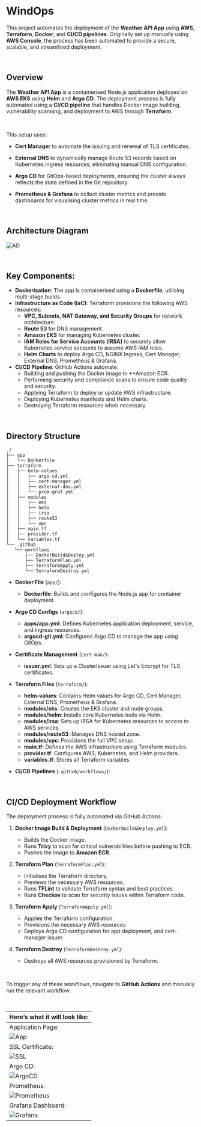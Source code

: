 # WindOps

This project automates the deployment of the **Weather API App** using **AWS**, **Terraform**, **Docker**, and **CI/CD pipelines**. Originally set up manually using **AWS Console**, the process has been automated to provide a secure, scalable, and streamlined deployment.

<br>

## Overview

The **Weather API App** is a containerised Node.js application deployed on **AWS EKS** using **Helm** and **Argo CD**. The deployment process is fully automated using a **CI/CD pipeline** that handles Docker image building, vulnerability scanning, and deployment to AWS through **Terraform**.

<br>

This setup uses:


- **Cert Manager** to automate the issuing and renewal of TLS certificates.

- **External DNS** to dynamically manage Route 53 records based on Kubernetes ingress resources, eliminating manual DNS configuration.

- **Argo CD** for GitOps-based deployments, ensuring the cluster always reflects the state defined in the Git repository.

- **Prometheus & Grafana** to collect cluster metrics and provide dashboards for visualising cluster metrics in real time.

<br>

## Architecture Diagram

![AD](https://raw.githubusercontent.com/JunedConnect/project-bravo/main/images/Architecture%20Diagram.png)

<br>

## Key Components:

- **Dockerisation**: The app is containerised using a **Dockerfile**, utilising multi-stage builds.
- **Infrastructure as Code (IaC)**: Terraform provisions the following AWS resources:
    - **VPC, Subnets, NAT Gateway, and Security Groups** for network architecture.
    - **Route 53** for DNS management.
    - **Amazon EKS** for managing Kubernetes cluster.
    - **IAM Roles for Service Accounts (IRSA)** to securely allow Kubernetes service accounts to assume AWS IAM roles.
    - **Helm Charts** to deploy Argo CD, NGINX Ingress, Cert Manager, External DNS, Prometheus & Grafana.
- **CI/CD Pipeline**: GitHub Actions automate:
    - Building and pushing the Docker image to **Amazon ECR.
    - Performing security and compliance scans to ensure code quality and security.
    - Applying Terraform to deploy or update AWS infrastructure.
    - Deploying Kubernetes manifests and Helm charts.
    - Destroying Terraform resources when necessary.

<br>

## Directory Structure

```
./
├── app
│   └── Dockerfile
├── terraform
│   ├── helm-values
│   │   ├── argo-cd.yml
│   │   ├── cert-manager.yml
│   │   ├── external-dns.yml
│   │   └── prom-graf.yml
│   ├── modules
│   │   ├── eks
│   │   ├── helm
│   │   ├── irsa
│   │   ├── route53
│   │   └── vpc
│   ├── main.tf
│   ├── provider.tf
│   └── variables.tf
└── .github
   └── workflows
       ├── DockerBuild&Deploy.yml
       ├── TerraformPlan.yml
       ├── TerraformApply.yml
       └── TerraformDestroy.yml
```

- **Docker File** (`app/`):
    - **Dockerfile**: Builds and configures the Node.js app for container deployment.

- **Argo CD Configs** (`argocd/`):
    - **apps/app.yml**: Defines Kubernetes application deployment, service, and ingress resources.
    - **argocd-git.yml**: Configures Argo CD to manage the app using GitOps.

- **Certificate Management** (`cert-man/`):
    - **issuer.yml**: Sets up a ClusterIssuer using Let's Encrypt for TLS certificates.

- **Terraform Files** (`terraform/`):
    - **helm-values**: Contains Helm values for Argo CD, Cert Manager, External DNS, Prometheus & Grafana.
    - **modules/eks**: Creates the EKS cluster and node groups.
    - **modules/helm**: Installs core Kubernetes tools via Helm.
    - **modules/irsa**: Sets up IRSA for Kubernetes resources to access to AWS services.
    - **modules/route53**: Manages DNS hosted zone.
    - **modules/vpc**: Provisions the full VPC setup.
    - **main.tf**: Defines the AWS infrastructure using Terraform modules.
    - **provider.tf**: Configures AWS, Kubernetes, and Helm providers.
    - **variables.tf**: Stores all Terraform variables.

- **CI/CD Pipelines** (`.github/workflows/`):

<br>


## CI/CD Deployment Workflow

The deployment process is fully automated via GitHub Actions:

1. **Docker Image Build & Deployment** (`DockerBuild&Deploy.yml`):
    - Builds the Docker image.
    - Runs **Trivy** to scan for critical vulnerabilities before pushing to ECR.
    - Pushes the image to **Amazon ECR**.

2. **Terraform Plan** (`TerraformPlan.yml`):
    - Initialises the Terraform directory.
    - Previews the necessary AWS resources.
    - Runs **TFLint** to validate Terraform syntax and best practices.
    - Runs **Checkov** to scan for security issues within Terraform code.

3. **Terraform Apply** (`TerraformApply.yml`):
    - Applies the Terraform configuration.
    - Provisions the necessary AWS resources
    - Deploys Argo CD configuration for app deployment, and cert-manager issuer.

4. **Terraform Destroy** (`TerraformDestroy.yml`):
    - Destroys all AWS resources provisioned by Terraform.

<br>

To trigger any of these workflows, navigate to **GitHub Actions** and manually run the relevant workflow.

<br>

|Here’s what it will look like:|
|-------|
|Application Page:|
| ![App](https://raw.githubusercontent.com/JunedConnect/project-bravo/main/images/App%20Page.png) |
|SSL Certificate:|
| ![SSL](https://raw.githubusercontent.com/JunedConnect/project-bravo/main/images/SSL%20Certificate.png) |
|Argo CD:|
| ![ArgoCD](https://raw.githubusercontent.com/JunedConnect/project-bravo/main/images/ArgoCD%20Page.png) |
|Prometheus:|
| ![Prometheus](https://raw.githubusercontent.com/JunedConnect/project-bravo/main/images/Prometheus%20Page.png) |
|Grafana Dashboard:|
| ![Grafana](https://raw.githubusercontent.com/JunedConnect/project-bravo/main/images/Grafana%20Dashboard.png) |
